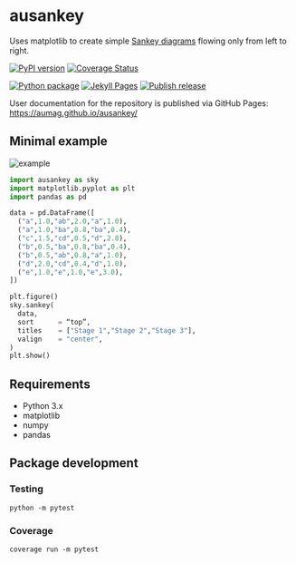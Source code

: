 # ausankey

Uses matplotlib to create simple <a href="https://en.wikipedia.org/wiki/Sankey_diagram">
Sankey diagrams</a> flowing only from left to right.

[![PyPI version](https://badge.fury.io/py/auSankey.svg)](https://badge.fury.io/py/auSankey)
[![Coverage Status](https://coveralls.io/repos/github/AUMAG/auSankey/badge.svg?branch=main)](https://coveralls.io/github/AUMAG/auSankey?branch=main)

[![Python package](https://github.com/AUMAG/auSankey/actions/workflows/check.yml/badge.svg)](https://github.com/AUMAG/auSankey/actions/workflows/check.yml)
[![Jekyll Pages](https://github.com/AUMAG/auSankey/actions/workflows/doc.yml/badge.svg)](https://github.com/AUMAG/auSankey/actions/workflows/doc.yml)
[![Publish release](https://github.com/AUMAG/ausankey/actions/workflows/release.yml/badge.svg)](https://github.com/AUMAG/ausankey/actions/workflows/release.yml)

User documentation for the repository is published via GitHub Pages: https://aumag.github.io/ausankey/

## Minimal example

![example](https://aumag.github.io/ausankey/frame3_pretty.png)

``` python
import ausankey as sky
import matplotlib.pyplot as plt
import pandas as pd

data = pd.DataFrame([
  ("a",1.0,"ab",2.0,"a",1.0),
  ("a",1.0,"ba",0.8,"ba",0.4),
  ("c",1.5,"cd",0.5,"d",2.0),
  ("b",0.5,"ba",0.8,"ba",0.4),
  ("b",0.5,"ab",0.8,"a",1.0),
  ("d",2.0,"cd",0.4,"d",1.0),
  ("e",1.0,"e",1.0,"e",3.0),
])

plt.figure()
sky.sankey(
  data,
  sort      = “top”,
  titles    = ["Stage 1","Stage 2","Stage 3"],
  valign    = "center",
)
plt.show()
```

## Requirements

* Python 3.x
* matplotlib
* numpy
* pandas


## Package development

### Testing

	python -m pytest 

### Coverage

	coverage run -m pytest

